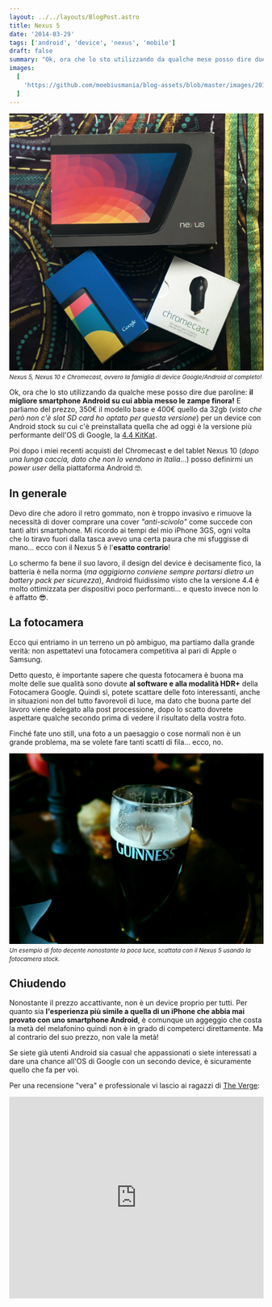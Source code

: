 ```yaml
---
layout: ../../layouts/BlogPost.astro
title: Nexus 5
date: '2014-03-29'
tags: ['android', 'device', 'nexus', 'mobile']
draft: false
summary: "Ok, ora che lo sto utilizzando da qualche mese posso dire due paroline: il migliore smartphone Android su cui abbia messo le zampe finora! E parliamo del prezzo, 350€ il modello base e 400€ quello da 32gb (visto che però non c'è slot SD card ho optato per questo) per un device con Android stock su cui c'è preinstallata quella che ad oggi è la versione più performante dell'OS di Google, la 4.4 KitKat."
images:
  [
    'https://github.com/moebiusmania/blog-assets/blob/master/images/2014/IMG_20131215_114606_2_2.jpeg?raw=true',
  ]
---
```


![Nexus 5, Nexus 10 e Chromecast, ovvero la famiglia di device Google/Android al completo!](https://github.com/moebiusmania/blog-assets/blob/master/images/2014/IMG_20131215_114606_2_2.jpeg?raw=true) <small>_Nexus 5, Nexus 10 e Chromecast, ovvero la famiglia di device Google/Android al completo!_</small>

Ok, ora che lo sto utilizzando da qualche mese posso dire due paroline: **il migliore smartphone Android su cui abbia messo le zampe finora!** E parliamo del prezzo, 350€ il modello base e 400€ quello da 32gb (_visto che però non c'è slot SD card ho optato per questa versione_) per un device con Android stock su cui c'è preinstallata quella che ad oggi è la versione più performante dell'OS di Google, la [4.4 KitKat](https://www.android.com/intl/it_it/versions/kit-kat-4-4/).

Poi dopo i miei recenti acquisti del Chromecast e del tablet Nexus 10 (_dopo una lunga caccia, dato che non lo vendono in Italia..._) posso definirmi un _power user_ della piattaforma Android 🤓.

## In generale

Devo dire che adoro il retro gommato, non è troppo invasivo e rimuove la necessità di dover comprare una cover _"anti-scivolo"_ come succede con tanti altri smartphone. Mi ricordo ai tempi del mio iPhone 3GS, ogni volta che lo tiravo fuori dalla tasca avevo una certa paura che mi sfuggisse di mano... ecco con il Nexus 5 è l'**esatto contrario**!

Lo schermo fa bene il suo lavoro, il design del device è decisamente fico, la batteria è nella norma (_ma oggigiorno conviene sempre portarsi dietro un battery pack per sicurezza_), Android fluidissimo visto che la versione 4.4 è molto ottimizzata per dispositivi poco performanti... e questo invece non lo è affatto 😎.

## La fotocamera

Ecco qui entriamo in un terreno un pò ambiguo, ma partiamo dalla grande verità: non aspettatevi una fotocamera competitiva al pari di Apple o Samsung.

Detto questo, è importante sapere che questa fotocamera è buona ma molte delle sue qualità sono dovute **al software e alla modalità HDR+** della Fotocamera Google. Quindi sì, potete scattare delle foto interessanti, anche in situazioni non del tutto favorevoli di luce, ma dato che buona parte del lavoro viene delegato alla post processione, dopo lo scatto dovrete aspettare qualche secondo prima di vedere il risultato della vostra foto.

Finché fate uno still, una foto a un paesaggio o cose normali non è un grande problema, ma se volete fare tanti scatti di fila... ecco, no.

![Un esempio di foto decente nonostante la poca luce, scattata con il Nexus 5 usando la fotocamera stock.](https://raw.githubusercontent.com/moebiusmania/blog-assets/master/images/2014/IMG_20140419_182208.jpeg)<small>_Un esempio di foto decente nonostante la poca luce, scattata con il Nexus 5 usando la fotocamera stock._</small>

## Chiudendo

Nonostante il prezzo accattivante, non è un device proprio per tutti. Per quanto sia **l'esperienza più simile a quella di un iPhone che abbia mai provato con uno smartphone Android**, è comunque un aggeggio che costa la metà del melafonino quindi non è in grado di competerci direttamente. Ma al contrario del suo prezzo, non vale la metà!

Se siete già utenti Android sia casual che appassionati o siete interessati a dare una chance all'OS di Google con un secondo device, è sicuramente quello che fa per voi.

Per una recensione "vera" e professionale vi lascio ai ragazzi di [The Verge](https://www.theverge.com/2013/11/4/5062724/google-nexus-5-review):

<iframe width="100%" height="400" src="https://www.youtube.com/embed/umW0xnRu-VU" frameBorder="0" allowFullScreen></iframe>
